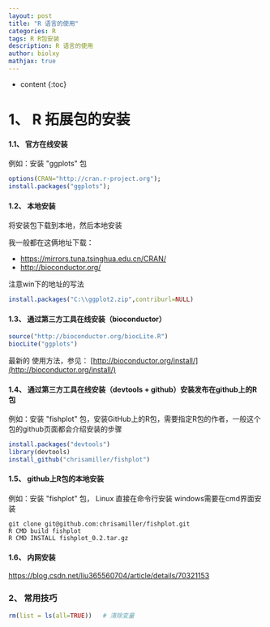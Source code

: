 ```yaml
---
layout: post
title: "R 语言的使用"
categories: R
tags: R R包安装
description: R 语言的使用
author: biolxy
mathjax: true
---
```


* content
{:toc}






# 1、 R 拓展包的安装

#### 1.1、 官方在线安装
例如：安装 "ggplots" 包
```R
options(CRAN="http://cran.r-project.org");
install.packages("ggplots");
```

#### 1.2、 本地安装

将安装包下载到本地，然后本地安装

我一般都在这俩地址下载：

- https://mirrors.tuna.tsinghua.edu.cn/CRAN/
- http://bioconductor.org/

注意win下的地址的写法

```R
install.packages("C:\\ggplot2.zip",contriburl=NULL)
```

#### 1.3、 通过第三方工具在线安装（bioconductor）

```R
source("http://bioconductor.org/biocLite.R")
biocLite("ggplots")
```
最新的 使用方法，参见：
[http://bioconductor.org/install/](http://bioconductor.org/install/)

#### 1.4、 通过第三方工具在线安装（devtools + github）安装发布在github上的R包

例如：安装 "fishplot" 包，安装GitHub上的R包，需要指定R包的作者，一般这个包的github页面都会介绍安装的步骤  

```R
install.packages("devtools")
library(devtools)
install_github("chrisamiller/fishplot")
```

#### 1.5、 github上R包的本地安装
例如：安装 "fishplot" 包， Linux 直接在命令行安装
windows需要在cmd界面安装
```shell
git clone git@github.com:chrisamiller/fishplot.git
R CMD build fishplot
R CMD INSTALL fishplot_0.2.tar.gz
```


#### 1.6、 内网安装

https://blog.csdn.net/liu365560704/article/details/70321153

### 2、 常用技巧

```R
rm(list = ls(all=TRUE))   # 清除变量
```



